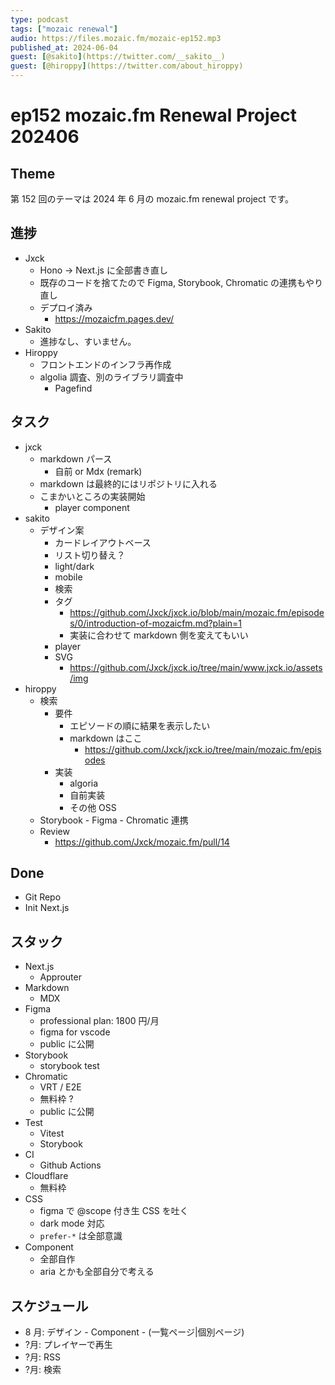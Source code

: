 ```yaml
---
type: podcast
tags: ["mozaic renewal"]
audio: https://files.mozaic.fm/mozaic-ep152.mp3
published_at: 2024-06-04
guest: [@sakito](https://twitter.com/__sakito__)
guest: [@hiroppy](https://twitter.com/about_hiroppy)
---
```


# ep152 mozaic.fm Renewal Project 202406

## Theme

第 152 回のテーマは 2024 年 6 月の mozaic.fm renewal project です。

## 進捗

- Jxck
  - Hono -> Next.js に全部書き直し
  - 既存のコードを捨てたので Figma, Storybook, Chromatic の連携もやり直し
  - デプロイ済み
    - https://mozaicfm.pages.dev/
- Sakito
  - 進捗なし、すいません。
- Hiroppy
  - フロントエンドのインフラ再作成
  - algolia 調査、別のライブラリ調査中
    - Pagefind

## タスク

- jxck
  - markdown パース
    - 自前 or Mdx (remark)
  - markdown は最終的にはリポジトリに入れる
  - こまかいところの実装開始
    - player component
- sakito
  - デザイン案
    - カードレイアウトベース
    - リスト切り替え？
    - light/dark
    - mobile
    - 検索
    - タグ
      - https://github.com/Jxck/jxck.io/blob/main/mozaic.fm/episodes/0/introduction-of-mozaicfm.md?plain=1
      - 実装に合わせて markdown 側を変えてもいい
    - player
    - SVG
      - https://github.com/Jxck/jxck.io/tree/main/www.jxck.io/assets/img
- hiroppy
  - 検索
    - 要件
      - エピソードの順に結果を表示したい
      - markdown はここ
        - https://github.com/Jxck/jxck.io/tree/main/mozaic.fm/episodes
    - 実装
      - algoria
      - 自前実装
      - その他 OSS
  - Storybook - Figma - Chromatic 連携
  - Review
    - https://github.com/Jxck/mozaic.fm/pull/14

## Done

- Git Repo
- Init Next.js

## スタック

- Next.js
  - Approuter
- Markdown
  - MDX
- Figma
  - professional plan: 1800 円/月
  - figma for vscode
  - public に公開
- Storybook
  - storybook test
- Chromatic
  - VRT / E2E
  - 無料枠 ?
  - public に公開
- Test
  - Vitest
  - Storybook
- CI
  - Github Actions
- Cloudflare
  - 無料枠
- CSS
  - figma で @scope 付き生 CSS を吐く
  - dark mode 対応
  - `prefer-*` は全部意識
- Component
  - 全部自作
  - aria とかも全部自分で考える

## スケジュール

- 8 月: デザイン - Component - (一覧ページ|個別ページ)
- ?月: プレイヤーで再生
- ?月: RSS
- ?月: 検索

